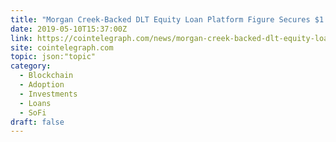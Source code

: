 ```yaml
---
title: "Morgan Creek-Backed DLT Equity Loan Platform Figure Secures $1 Billion Financing Facility"
date: 2019-05-10T15:37:00Z
link: https://cointelegraph.com/news/morgan-creek-backed-dlt-equity-loan-platform-figure-secures-1-billion-financing-facility?utm_medium=RSS&utm_source=hune
site: cointelegraph.com
topic: json:"topic"
category:
  - Blockchain
  - Adoption
  - Investments
  - Loans
  - SoFi
draft: false
---
```

